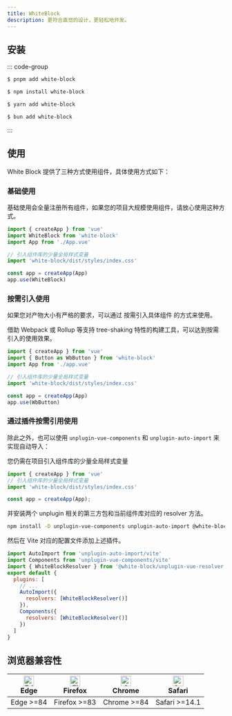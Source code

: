 ```yaml
---
title: WhiteBlock
description: 更符合直觉的设计，更轻松地开发。
---
```


## 安装

::: code-group
```sh [pnpm]
$ pnpm add white-block
```

```sh [npm]
$ npm install white-block
```

```sh [yarn]
$ yarn add white-block
```

```sh [bun]
$ bun add white-block
```
:::

## 使用

White Block 提供了三种方式使用组件，具体使用方式如下：
### 基础使用

基础使用会全量注册所有组件，如果您的项目大规模使用组件，请放心使用这种方式。

```js
import { createApp } from 'vue'
import WhiteBlock from 'white-block'
import App from './App.vue'

// 引入组件库的少量全局样式变量
import 'white-block/dist/styles/index.css'

const app = createApp(App)
app.use(WhiteBlock)
```

### 按需引入使用

如果您对产物大小有严格的要求，可以通过 按需引入具体组件 的方式来使用。

借助 Webpack 或 Rollup 等支持 tree-shaking 特性的构建工具，可以达到按需引入的使用效果。

```js
import { createApp } from 'vue'
import { Button as WbButton } from 'white-block'
import App from './app.vue'

// 引入组件库的少量全局样式变量
import 'white-block/dist/styles/index.css'

const app = createApp(App)
app.use(WbButton)
```

### 通过插件按需引用使用 <Badge type="tip" text="推荐" />

除此之外，也可以使用 `unplugin-vue-components` 和 `unplugin-auto-import` 来实现自动导入：

您仍需在项目引入组件库的少量全局样式变量
```js
import { createApp } from 'vue'
// 引入组件库的少量全局样式变量
import 'white-block/dist/styles/index.css'

const app = createApp(App);
```
并安装两个 unplugin 相关的第三方包和当前组件库对应的 resolver 方法。
```bash
npm install -D unplugin-vue-components unplugin-auto-import @white-block/resolver
```

然后在 Vite 对应的配置文件添加上述插件。

```js
import AutoImport from 'unplugin-auto-import/vite'
import Components from 'unplugin-vue-components/vite'
import { WhiteBlockResolver } from '@white-block/unplugin-vue-resolver'
export default {
  plugins: [
    // ...
    AutoImport({
      resolvers: [WhiteBlockResolver()]
    }),
    Components({
      resolvers: [WhiteBlockResolver()]
    })
  ]
}
```

## 浏览器兼容性

| [<img src="https://tdesign.gtimg.com/docs/edge_48x48.png" alt="Edge" width="24px" height="24px" />](http://godban.github.io/browsers-support-badges/)<br/> Edge | [<img src="https://tdesign.gtimg.com/docs/firefox_48x48.png" alt="Firefox" width="24px" height="24px" />](http://godban.github.io/browsers-support-badges/)<br/>Firefox | [<img src="https://tdesign.gtimg.com/docs/chrome_48x48.png" alt="Chrome" width="24px" height="24px" />](http://godban.github.io/browsers-support-badges/)<br/>Chrome | [<img src="https://tdesign.gtimg.com/docs/safari_48x48.png" alt="Safari" width="24px" height="24px" />](http://godban.github.io/browsers-support-badges/)<br/>Safari |
| --- | --- | --- | --- |
| Edge >=84 | Firefox >=83 | Chrome >=84 | Safari >=14.1 |